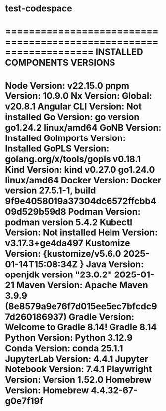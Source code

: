 # test-codespace

===================================================================
INSTALLED COMPONENTS VERSIONS
===================================================================
Node Version: v22.15.0
pnpm Version: 10.9.0
Nx Version: Global: v20.8.1
Angular CLI Version: Not installed
Go Version: go version go1.24.2 linux/amd64
GoNB Version: Installed
GoImports Version: Installed
GoPLS Version: golang.org/x/tools/gopls v0.18.1
Kind Version: kind v0.27.0 go1.24.0 linux/amd64
Docker Version: Docker version 27.5.1-1, build 9f9e4058019a37304dc6572ffcbb409d529b59d8
Podman Version: podman version 5.4.2
Kubectl Version: Not installed
Helm Version: v3.17.3+ge4da497
Kustomize Version: {kustomize/v5.6.0  2025-01-14T15:08:34Z   }
Java Version: openjdk version "23.0.2" 2025-01-21
Maven Version: Apache Maven 3.9.9 (8e8579a9e76f7d015ee5ec7bfcdc97d260186937)
Gradle Version: Welcome to Gradle 8.14!
Gradle 8.14
Python Version: Python 3.12.9
Conda Version: conda 25.1.1
JupyterLab Version: 4.4.1
Jupyter Notebook Version: 7.4.1
Playwright Version: Version 1.52.0
Homebrew Version: Homebrew 4.4.32-67-g0e7f19f
===================================================================
